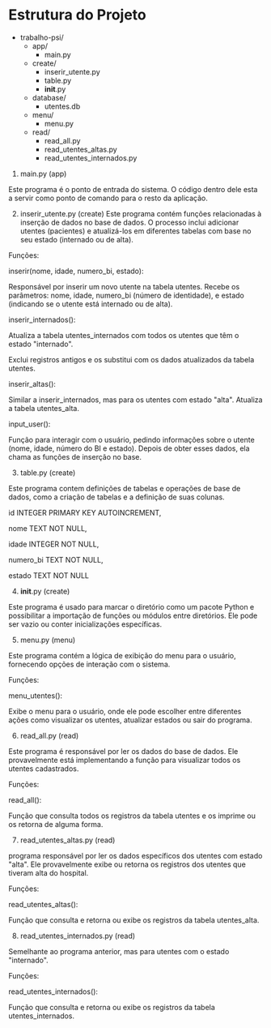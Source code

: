 # Estrutura do Projeto

- trabalho-psi/
  - app/
    - main.py
  - create/
    - inserir_utente.py
    - table.py
    - __init__.py
  - database/
    - utentes.db
  - menu/
    - menu.py
  - read/
    - read_all.py
    - read_utentes_altas.py
    - read_utentes_internados.py



1. main.py (app)

Este programa é o ponto de entrada do sistema. O código dentro dele esta a servir como ponto de comando para o resto da aplicação.


2. inserir_utente.py (create)
Este programa contém funções relacionadas à inserção de dados no base de dados. O processo inclui adicionar utentes (pacientes) e atualizá-los em diferentes tabelas com base no seu estado (internado ou de alta).

Funções:

inserir(nome, idade, numero_bi, estado):


Responsável por inserir um novo utente na tabela utentes. Recebe os parâmetros: nome, idade, numero_bi (número de identidade), e estado (indicando se o utente está internado ou de alta).


inserir_internados():

Atualiza a tabela utentes_internados com todos os utentes que têm o estado "internado".

Exclui registros antigos e os substitui com os dados atualizados da tabela utentes.


inserir_altas():

Similar a inserir_internados, mas para os utentes com estado "alta". Atualiza a tabela utentes_alta.


input_user():

Função para interagir com o usuário, pedindo informações sobre o utente (nome, idade, número do BI e estado). Depois de obter esses dados, ela chama as funções de inserção no base.


3. table.py (create)
   
Este programa contem definições de tabelas e operações de base de dados, como a criação de tabelas e a definição de suas colunas.


id INTEGER PRIMARY KEY AUTOINCREMENT,

nome TEXT NOT NULL,

idade INTEGER NOT NULL,

numero_bi TEXT NOT NULL,

estado TEXT NOT NULL


4. __init__.py (create)
   
Este programa é usado para marcar o diretório como um pacote Python e possibilitar a importação de funções ou módulos entre diretórios. Ele pode ser vazio ou conter inicializações específicas.



5. menu.py (menu)
   
Este programa contém a lógica de exibição do menu para o usuário, fornecendo opções de interação com o sistema.


Funções:

menu_utentes():

Exibe o menu para o usuário, onde ele pode escolher entre diferentes ações como visualizar os utentes, atualizar estados ou sair do programa.


6. read_all.py (read)
   
Este programa é responsável por ler os dados do base de dados. Ele provavelmente está implementando a função para visualizar todos os utentes cadastrados.


Funções:

read_all():

Função que consulta todos os registros da tabela utentes e os imprime ou os retorna de alguma forma.


7. read_utentes_altas.py (read)
   
programa responsável por ler os dados específicos dos utentes com estado "alta". Ele provavelmente exibe ou retorna os registros dos utentes que tiveram alta do hospital.


Funções:

read_utentes_altas():

Função que consulta e retorna ou exibe os registros da tabela utentes_alta.


8. read_utentes_internados.py (read)
   
Semelhante ao programa anterior, mas para utentes com o estado "internado".


Funções:

read_utentes_internados():

Função que consulta e retorna ou exibe os registros da tabela utentes_internados.
